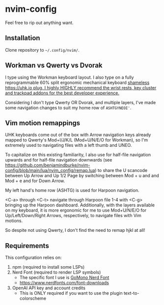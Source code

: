 # nvim-config

Feel free to rip out anything want.

## Installation

Clone repository to `~/.config/nvim/`.

## Workman vs Qwerty vs Dvorak

I type using the Workman keyboard layout. I also type on a fully reprogrammable 60%
split ergonomic mechanical keyboard [shameless
https://uhk.io plug. I highly HIGHLY recommend the wrist rests, key cluster and
trackpad addons for the best developer experience.](https://ultimatehackingkeyboard.com/product/uhk60v2) 

Considering I don't type Qwerty OR Dvorak, and multiple layers, I've made some
navigation changes to suit my home row of `ASHTGYNEOI'`.

## Vim motion remappings

UHK keyboards come out of the box with Arrow navigation keys already mapped to
Qwerty's Mod+I/J/K/L (Mod+U/N/E/O for Workman), so I'm extremely
used to navigating files with a left thumb and UNEO.

To capitalize on this existing familiarity, I also use <C-u> for half-file
navigation upwards and <C-e> for half-file navigation downwards
(see https://github.com/benjamindburke/nvim-config/blob/main/lua/nvim_config/remap.lua)
to share the U scancode between Up Arrow and Up 1/2 Page by switching between
Mod + u and <C-u> and Mod + e and <C-e> for Down Arrow.

My left hand's home row (ASHTG) is used for Harpoon navigation.

\<C-a> through \<C-t\> navigate through Harpoon file 1-4 with \<C-g\> bringing up the
Harpoon dashboard. Additionally, with the layers available on my keyboard, it is
more ergonomic for me to use Mod+U/N/E/O for Up/Left/Down/Right Arrows, respectively,
to navigate files with Vim motions.

So despite not using Qwerty, I don't find the need to remap hjkl at all!

## Requirements

This configuration relies on:
1. npm (required to install some LSPs)
1. Nerd Font (required to render LSP symbols)
   - The specific font I use is [GoMono Nerd Font](https://www.programmingfonts.org/#go-mono)
   - https://www.nerdfonts.com/font-downloads
1. OpenAI API key and account credits
   - This is ONLY required if you want to use the plugin text-to-colorscheme
